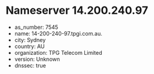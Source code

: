 # Nameserver 14.200.240.97

* as_number: 7545
* name: 14-200-240-97.tpgi.com.au.
* city: Sydney
* country: AU
* organization: TPG Telecom Limited
* version: Unknown
* dnssec: true

